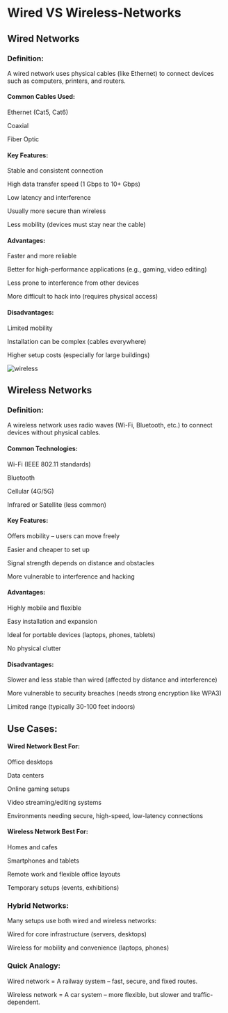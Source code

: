 # Wired  VS Wireless-Networks

## Wired Networks
### Definition:
A wired network uses physical cables (like Ethernet) to connect devices such as computers, printers, and routers.

#### Common Cables Used:
Ethernet (Cat5, Cat6)

Coaxial

Fiber Optic

#### Key Features:
Stable and consistent connection

High data transfer speed (1 Gbps to 10+ Gbps)

Low latency and interference

Usually more secure than wireless

Less mobility (devices must stay near the cable)

#### Advantages:
Faster and more reliable

Better for high-performance applications (e.g., gaming, video editing)

Less prone to interference from other devices

More difficult to hack into (requires physical access)

#### Disadvantages:
Limited mobility

Installation can be complex (cables everywhere)

Higher setup costs (especially for large buildings)

![wireless](https://tse2.mm.bing.net/th?id=OIP.0x6CYXaVNnENz3PIsw3lDgHaFJ&pid=Api&P=0&h=220)
  
## Wireless Networks
### Definition:
A wireless network uses radio waves (Wi-Fi, Bluetooth, etc.) to connect devices without physical cables.

#### Common Technologies:
Wi-Fi (IEEE 802.11 standards)

Bluetooth

Cellular (4G/5G)

Infrared or Satellite (less common)

#### Key Features:
Offers mobility – users can move freely

Easier and cheaper to set up

Signal strength depends on distance and obstacles

More vulnerable to interference and hacking

#### Advantages:
Highly mobile and flexible

Easy installation and expansion

Ideal for portable devices (laptops, phones, tablets)

No physical clutter

#### Disadvantages:
Slower and less stable than wired (affected by distance and interference)

More vulnerable to security breaches (needs strong encryption like WPA3)

Limited range (typically 30-100 feet indoors)

## Use Cases:
#### Wired Network Best For:
Office desktops

Data centers

Online gaming setups

Video streaming/editing systems

Environments needing secure, high-speed, low-latency connections

#### Wireless Network Best For:
Homes and cafes

Smartphones and tablets

Remote work and flexible office layouts

Temporary setups (events, exhibitions)

### Hybrid Networks:
Many setups use both wired and wireless networks:

Wired for core infrastructure (servers, desktops)

Wireless for mobility and convenience (laptops, phones)

### Quick Analogy:
Wired network = A railway system – fast, secure, and fixed routes.

Wireless network = A car system – more flexible, but slower and traffic-dependent.
